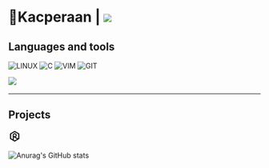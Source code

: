# 🐤Kacperaan | ![](https://komarev.com/ghpvc/?username=kacperaan&style=for-the-badge)
## Languages and tools
![LINUX](https://img.shields.io/badge/Linux-FCC624?style=for-the-badge&logo=linux&logoColor=black)
![C](https://img.shields.io/badge/C-00599C?style=for-the-badge&logo=c&logoColor=white)
![VIM](https://img.shields.io/badge/VIM-%2311AB00.svg?&style=for-the-badge&logo=vim&logoColor=white)
![GIT](https://img.shields.io/badge/GIT-E44C30?style=for-the-badge&logo=git&logoColor=white)

![](https://github-readme-stats.vercel.app/api/top-langs/?username=kacperaan&theme=blue-green)
___
## Projects
<img src="https://github.com/corsum/rhaddon/blob/main/branding/logo-black.png" width="5%">

 ![Anurag's GitHub stats](https://github-readme-stats.vercel.app/api?username=kacperaan&show_icons=true&theme=dark)
